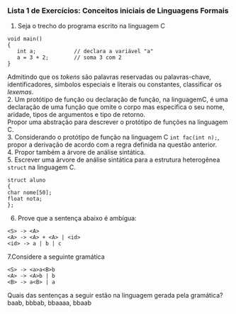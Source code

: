 ### Lista 1 de Exercícios: Conceitos iniciais de Linguagens Formais

1. Seja o trecho do programa escrito na linguagem C
```
void main()
{ 
   int a;            // declara a variável "a"
   a = 3 + 2;        // soma 3 com 2
}
```
Admitindo que os *tokens* são palavras reservadas ou palavras-chave, identificadores, símbolos especiais e literais ou constantes, classificar os *lexemas*.  
2. Um protótipo de função ou declaração de função, na linguagemC, é uma declaração de uma função que omite o corpo mas especifica o seu nome, aridade, tipos de argumentos e tipo de retorno.  
Propor uma abstração para descrever o protótipo de funções na linguagem C.   
3. Considerando o protótipo de função na linguagem C `int fac(int n);`, propor a derivação de acordo com a regra definida na questão anterior.   
4. Propor também a árvore de análise sintática.   
5. Escrever uma árvore de análise sintática para a estrutura heterogênea `struct` na linguagem C.   
 ```
 struct aluno
{
char nome[50];
float nota;
};
```
6. Prove que a sentença abaixo é ambígua:  

```
<S> -> <A>
<A> -> <A> + <A> | <id>
<id> -> a | b | c
```

7.Considere a seguinte gramática  

```
<S> -> <a>a<B>b
<A> -> <A>b | b
<B> -> a<B> | a
```

Quais das sentenças a seguir estão na linguagem gerada pela gramática?  
baab, bbbab, bbaaaa, bbaab
